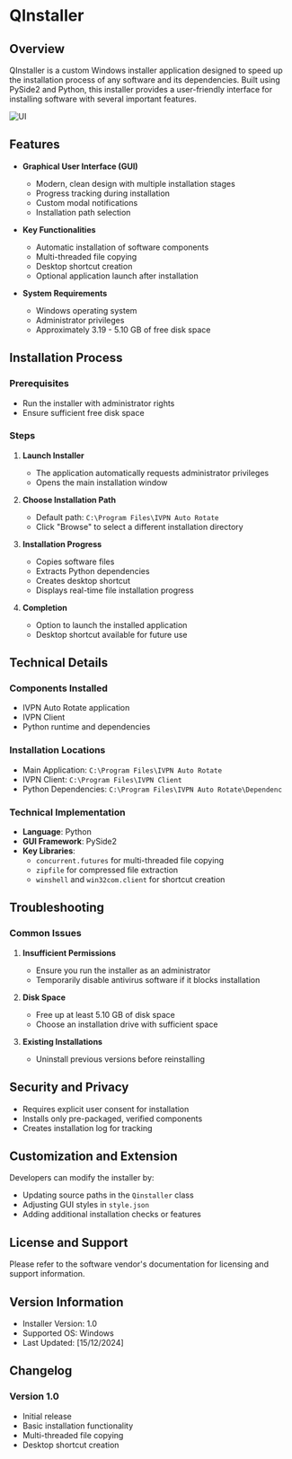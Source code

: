 # QInstaller

## Overview

QInstaller is a custom Windows installer application designed to speed up the installation process of any software and its dependencies. Built using PySide2 and Python, this installer provides a user-friendly interface for installing software with several important features.

![UI](1.gif)
## Features

- **Graphical User Interface (GUI)**
  - Modern, clean design with multiple installation stages
  - Progress tracking during installation
  - Custom modal notifications
  - Installation path selection

- **Key Functionalities**
  - Automatic installation of software components
  - Multi-threaded file copying
  - Desktop shortcut creation
  - Optional application launch after installation

- **System Requirements**
  - Windows operating system
  - Administrator privileges
  - Approximately 3.19 - 5.10 GB of free disk space

## Installation Process

### Prerequisites

- Run the installer with administrator rights
- Ensure sufficient free disk space

### Steps

1. **Launch Installer**
   - The application automatically requests administrator privileges
   - Opens the main installation window

2. **Choose Installation Path**
   - Default path: `C:\Program Files\IVPN Auto Rotate`
   - Click "Browse" to select a different installation directory

3. **Installation Progress**
   - Copies software files
   - Extracts Python dependencies
   - Creates desktop shortcut
   - Displays real-time file installation progress

4. **Completion**
   - Option to launch the installed application
   - Desktop shortcut available for future use

## Technical Details

### Components Installed

- IVPN Auto Rotate application
- IVPN Client
- Python runtime and dependencies

### Installation Locations

- Main Application: `C:\Program Files\IVPN Auto Rotate`
- IVPN Client: `C:\Program Files\IVPN Client`
- Python Dependencies: `C:\Program Files\IVPN Auto Rotate\Dependenc`

### Technical Implementation

- **Language**: Python
- **GUI Framework**: PySide2
- **Key Libraries**:
  - `concurrent.futures` for multi-threaded file copying
  - `zipfile` for compressed file extraction
  - `winshell` and `win32com.client` for shortcut creation

## Troubleshooting

### Common Issues

1. **Insufficient Permissions**
   - Ensure you run the installer as an administrator
   - Temporarily disable antivirus software if it blocks installation

2. **Disk Space**
   - Free up at least 5.10 GB of disk space
   - Choose an installation drive with sufficient space

3. **Existing Installations**
   - Uninstall previous versions before reinstalling

## Security and Privacy

- Requires explicit user consent for installation
- Installs only pre-packaged, verified components
- Creates installation log for tracking

## Customization and Extension

Developers can modify the installer by:
- Updating source paths in the `Qinstaller` class
- Adjusting GUI styles in `style.json`
- Adding additional installation checks or features

## License and Support

Please refer to the software vendor's documentation for licensing and support information.

## Version Information

- Installer Version: 1.0
- Supported OS: Windows
- Last Updated: [15/12/2024]

## Changelog

### Version 1.0
- Initial release
- Basic installation functionality
- Multi-threaded file copying
- Desktop shortcut creation
